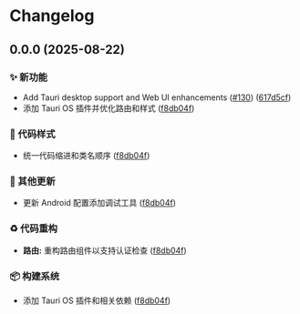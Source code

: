 # Changelog

## 0.0.0 (2025-08-22)


### ✨ 新功能

* Add Tauri desktop support and Web UI enhancements ([#130](https://github.com/ikenxuan/karin-plugin-kkk/issues/130)) ([617d5cf](https://github.com/ikenxuan/karin-plugin-kkk/commit/617d5cf841c4912c76fda2998151c831e5883b44))
* 添加 Tauri OS 插件并优化路由和样式 ([f8db04f](https://github.com/ikenxuan/karin-plugin-kkk/commit/f8db04fb952f9ed2c765d9fc4d036c6321f187b8))


### 🎨 代码样式

* 统一代码缩进和类名顺序 ([f8db04f](https://github.com/ikenxuan/karin-plugin-kkk/commit/f8db04fb952f9ed2c765d9fc4d036c6321f187b8))


### 🔧 其他更新

* 更新 Android 配置添加调试工具 ([f8db04f](https://github.com/ikenxuan/karin-plugin-kkk/commit/f8db04fb952f9ed2c765d9fc4d036c6321f187b8))


### ♻️ 代码重构

* **路由:** 重构路由组件以支持认证检查 ([f8db04f](https://github.com/ikenxuan/karin-plugin-kkk/commit/f8db04fb952f9ed2c765d9fc4d036c6321f187b8))


### 📦️ 构建系统

* 添加 Tauri OS 插件和相关依赖 ([f8db04f](https://github.com/ikenxuan/karin-plugin-kkk/commit/f8db04fb952f9ed2c765d9fc4d036c6321f187b8))
